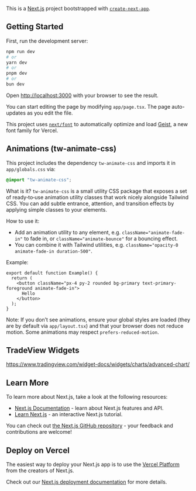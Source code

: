 This is a [Next.js](https://nextjs.org) project bootstrapped with [`create-next-app`](https://nextjs.org/docs/app/api-reference/cli/create-next-app).

## Getting Started

First, run the development server:

```bash
npm run dev
# or
yarn dev
# or
pnpm dev
# or
bun dev
```

Open [http://localhost:3000](http://localhost:3000) with your browser to see the result.

You can start editing the page by modifying `app/page.tsx`. The page auto-updates as you edit the file.

This project uses [`next/font`](https://nextjs.org/docs/app/building-your-application/optimizing/fonts) to automatically optimize and load [Geist](https://vercel.com/font), a new font family for Vercel.

## Animations (tw-animate-css)

This project includes the dependency `tw-animate-css` and imports it in `app/globals.css` via:

```css
@import "tw-animate-css";
```

What is it? `tw-animate-css` is a small utility CSS package that exposes a set of ready‑to‑use animation utility classes that work nicely alongside Tailwind CSS. You can add subtle entrance, attention, and transition effects by applying simple classes to your elements.

How to use it:

- Add an animation utility to any element, e.g. `className="animate-fade-in"` to fade in, or `className="animate-bounce"` for a bouncing effect.
- You can combine it with Tailwind utilities, e.g. `className="opacity-0 animate-fade-in duration-500"`.

Example:

```tsx
export default function Example() {
  return (
    <button className="px-4 py-2 rounded bg-primary text-primary-foreground animate-fade-in">
      Hello
    </button>
  );
}
```

Note: If you don’t see animations, ensure your global styles are loaded (they are by default via `app/layout.tsx`) and that your browser does not reduce motion. Some animations may respect `prefers-reduced-motion`.

## TradeView Widgets

https://www.tradingview.com/widget-docs/widgets/charts/advanced-chart/

## Learn More

To learn more about Next.js, take a look at the following resources:

- [Next.js Documentation](https://nextjs.org/docs) - learn about Next.js features and API.
- [Learn Next.js](https://nextjs.org/learn) - an interactive Next.js tutorial.

You can check out [the Next.js GitHub repository](https://github.com/vercel/next.js) - your feedback and contributions are welcome!

## Deploy on Vercel

The easiest way to deploy your Next.js app is to use the [Vercel Platform](https://vercel.com/new?utm_medium=default-template&filter=next.js&utm_source=create-next-app&utm_campaign=create-next-app-readme) from the creators of Next.js.

Check out our [Next.js deployment documentation](https://nextjs.org/docs/app/building-your-application/deploying) for more details.
